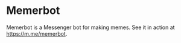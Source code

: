# Memerbot

Memerbot is a Messenger bot for making memes. See it in action at https://m.me/memerbot.
